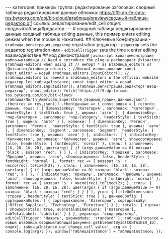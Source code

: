 --- категория: примеры группа: редактирование заголовок: сводный таблица редактирование данные обложка: https://lf9-dp-fe-cms-tos.byteorg.com/obj/bit-cloud/втаблица/preview/сводный-таблица-редактор.gif ссылка: редактирование/edit_cell опция: сводныйтаблица#редактор --- # сводный таблица редактирование данные сводный таблица editing данные, this пример enters editing режим when the mouse is Нажатьed. ## Ключевые Конфигурации - `втаблица.регистрация.редактор` registration редактор - `редактор` sets the редактор registration имя - `editCellTrigger` sets the time к enter editing взаимодействие ## код демонстрация ```javascript живаядемонстрация шаблон=втаблица // Need к introduce the plug-в packвозраст @visactor/втаблица-editors when using it // импорт * as втаблица_editors от '@visactor/втаблица-editors'; //Normal использование const input_editor = новый втаблица.editors.InputEditor(); //втаблица.editors is reимяd к втаблица_editors в the official website редактор let таблицаInstance; const input_editor = новый втаблица_editors.InputEditor(); втаблица.регистрация.редактор('ввод-редактор', input_editor); fetch('https://lf9-dp-fe-cms-tos.byteorg.com/obj/bit-cloud/втаблица/North_American_Superstore_сводный_график_данные.json') .then(res => res.json()) .then(данные => { const опция = { records: данные, rows: [ { dimensionKey: 'Категория', заголовок: 'Категория', headerStyle: { textStick: true }, ширина: 'авто' }, { dimensionKey: 'под-Категория', заголовок: 'под-Catogery', headerStyle: { textStick: true }, ширина: 'авто' } ], колонки: [ { dimensionKey: 'Регион', заголовок: 'Регион', headerStyle: { textStick: true }, ширина: 'авто' }, { dimensionKey: 'Segment', заголовок: 'Segment', headerStyle: { textStick: true }, ширина: 'авто' } ], indicators: [ { indicatorKey: 'Количество', заголовок: 'Количество', ширина: 'авто', showсортировка: false, headerStyle: { fontWeight: 'normal' }, стиль: { заполнение: [16, 28, 16, 28], цвет(args) { if (args.данныеValue >= 0) возврат 'black'; возврат 'red'; } } }, { indicatorKey: 'Продажи', заголовок: 'Продажи', ширина: 'авто', showсортировка: false, headerStyle: { fontWeight: 'normal' }, format: rec => { возврат '$' + число(rec).toFixed(2); }, стиль: { заполнение: [16, 28, 16, 28], цвет(args) { if (args.данныеValue >= 0) возврат 'black'; возврат 'red'; } } }, { indicatorKey: 'Прибыль', заголовок: 'Прибыль', ширина: 'авто', showсортировка: false, headerStyle: { fontWeight: 'normal' }, format: rec => { возврат '$' + число(rec).toFixed(2); }, стиль: { заполнение: [16, 28, 16, 28], цвет(args) { if (args.данныеValue >= 0) возврат 'black'; возврат 'red'; } } } ], угол: { titleOnDimension: 'строка', headerStyle: { textStick: true } }, данныеConfig: { сортировкаRules: [ { сортировкаполе: 'Категория', сортировкаBy: ['Office Supplies', 'Technology', 'Furniture'] } ], totals: { строка: { showSubTotals: true, subTotalsDimensions: ['Категория'], subTotalLabel: 'subtotal' } } }, редактор: 'ввод-редактор', editCellTrigger: 'Нажать', ширинаMode: 'standard' }; таблицаInstance = новый втаблица.сводныйтаблица(документ.getElementById(CONTAINER_ID), опция); таблицаInstance.на('change_cell_value', arg => { console.log(arg); }); window['таблицаInstance'] = таблицаInstance; }); ``` 